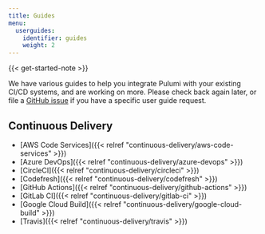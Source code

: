 ```yaml
---
title: Guides
menu:
  userguides:
    identifier: guides
    weight: 2
---
```


{{< get-started-note >}}

We have various guides to help you integrate Pulumi with your existing CI/CD systems, and are working on more. Please check back again later, or file a [GitHub issue](https://github.com/pulumi/docs/issues/new) if you have a specific user guide request.

## Continuous Delivery
* [AWS Code Services]({{< relref "continuous-delivery/aws-code-services" >}})
* [Azure DevOps]({{< relref "continuous-delivery/azure-devops" >}})
* [CircleCI]({{< relref "continuous-delivery/circleci" >}})
* [Codefresh]({{< relref "continuous-delivery/codefresh" >}})
* [GitHub Actions]({{< relref "continuous-delivery/github-actions" >}})
* [GitLab CI]({{< relref "continuous-delivery/gitlab-ci" >}})
* [Google Cloud Build]({{< relref "continuous-delivery/google-cloud-build" >}})
* [Travis]({{< relref "continuous-delivery/travis" >}})
